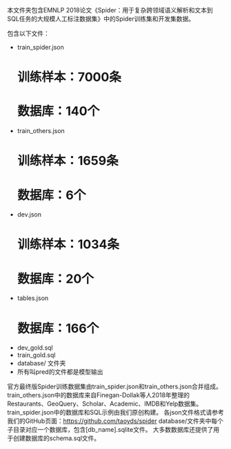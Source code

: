 本文件夹包含EMNLP 2018论文《Spider：用于复杂跨领域语义解析和文本到SQL任务的大规模人工标注数据集》中的Spider训练集和开发集数据。

包含以下文件：
- train_spider.json
	# 训练样本：7000条
	# 数据库：140个
- train_others.json
	# 训练样本：1659条
	# 数据库：6个
- dev.json
	# 训练样本：1034条
	# 数据库：20个
- tables.json
	# 数据库：166个
- dev_gold.sql
- train_gold.sql
- database/ 文件夹
- 所有叫pred的文件都是模型输出

官方最终版Spider训练数据集由train_spider.json和train_others.json合并组成。
train_others.json中的数据库来自Finegan-Dollak等人2018年整理的Restaurants、GeoQuery、Scholar、Academic、IMDB和Yelp数据集。
train_spider.json中的数据库和SQL示例由我们原创构建。
各json文件格式请参考我们的GitHub页面：https://github.com/taoyds/spider
database/文件夹中每个子目录对应一个数据库，包含[db_name].sqlite文件。
大多数数据库还提供了用于创建数据库的schema.sql文件。



